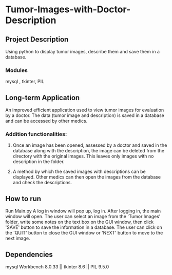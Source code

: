 # Tumor-Images-with-Doctor-Description

 ## Project Description
 Using python to display tumor images, describe them and save them in a database.

###  Modules
mysql , tkinter, PIL
 
## Long-term Application
An improved efficient application used to view tumor images for evaluation by a doctor. The data (tumor image and description) is saved in a database and can be accessed by other medics.
### Addition functionalities:
1. Once an image has been opened, assessed by a doctor and saved in the database along with the description, the image can be deleted from the directory with the original images. This leaves only images with no description in the folder.

2. A method by which the saved images with descriptions can be displayed. Other medics can then open the images from the database and check the descriptions.


## How to run
Run Main.py
A log in window will pop up, log in.
After logging in, the main window will open. The user can select an image from the 'Tumor Images' folder, write some notes on the text box on the GUI window, then click 'SAVE' button to save the information in a database. The user can click on the 'QUIT' button to close the GUI window or 'NEXT' button to move to the next image.

## Dependencies
mysql Workbench 8.0.33 ||
tkinter 8.6 ||
PIL 9.5.0

